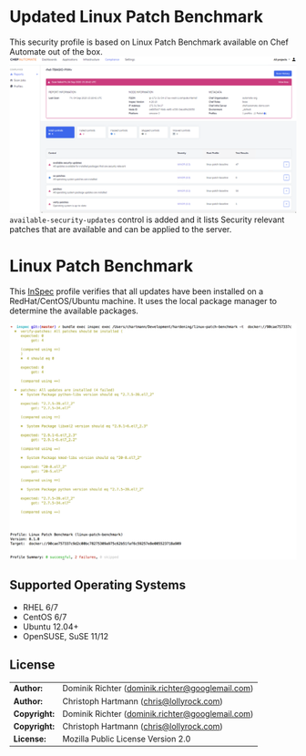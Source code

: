 # Updated Linux Patch Benchmark
This security profile is based on Linux Patch Benchmark available on Chef Automate out of the box.  
![Chef Events](Security_compliance.png)
`available-security-updates` control is added and it lists Security relevant patches that are available and can be applied to the server.

# Linux Patch Benchmark

This [InSpec](http://inspec.io/) profile verifies that all updates have been installed on a RedHat/CentOS/Ubuntu machine. It uses the local package manager to determine the available packages.

![Available Patches in CentOs 7](CentOS+Patch.png)

## Supported Operating Systems

- RHEL 6/7
- CentOS 6/7
- Ubuntu 12.04+
- OpenSUSE, SuSE 11/12

## License

|  |  |
| ------ | --- |
| **Author:** | Dominik Richter (<dominik.richter@googlemail.com>) |
| **Author:** | Christoph Hartmann (<chris@lollyrock.com>) |
| **Copyright:** | Dominik Richter (<dominik.richter@googlemail.com>) |
| **Copyright:** | Christoph Hartmann (<chris@lollyrock.com>) |
| **License:** | Mozilla Public License Version 2.0 |
